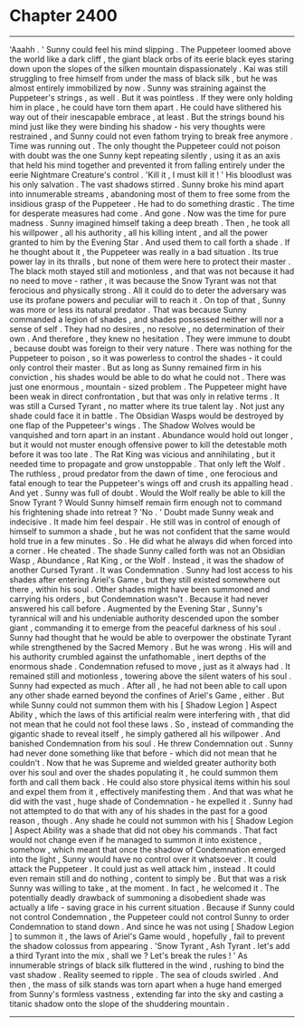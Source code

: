 
# Chapter 2400


---

'Aaahh . '
Sunny could feel his mind slipping .
The Puppeteer loomed above the world like a dark cliff , the giant black orbs of its eerie black eyes staring down upon the slopes of the silken mountain dispassionately .
Kai was still struggling to free himself from under the mass of black silk , but he was almost entirely immobilized by now . Sunny was straining against the Puppeteer's strings , as well . But it was pointless .
If they were only holding him in place , he could have torn them apart . He could have slithered his way out of their inescapable embrace , at least . But the strings bound his mind just like they were binding his shadow - his very thoughts were restrained , and Sunny could not even fathom trying to break free anymore . Time was running out .
The only thought the Puppeteer could not poison with doubt was the one Sunny kept repeating silently , using it as an axis that held his mind together and prevented it from falling entirely under the eerie Nightmare Creature's control .
'Kill it , I must kill it ! ' His bloodlust was his only salvation . The vast shadows stirred . Sunny broke his mind apart into innumerable streams , abandoning most of them to free some from the insidious grasp of the Puppeteer .
He had to do something drastic . The time for desperate measures had come . And gone .
Now was the time for pure madness . Sunny imagined himself taking a deep breath . Then , he took all his willpower , all his authority , all his killing intent , and all the power granted to him by the Evening Star . And used them to call forth a shade .
If he thought about it , the Puppeteer was really in a bad situation . Its true power lay in its thralls , but none of them were here to protect their master . The black moth stayed still and motionless , and that was not because it had no need to move - rather , it was because the Snow Tyrant was not that ferocious and physically strong . All it could do to deter the adversary was use its profane powers and peculiar will to reach it . On top of that , Sunny was more or less its natural predator .
That was because Sunny commanded a legion of shades , and shades possessed neither will nor a sense of self . They had no desires , no resolve , no determination of their own . And therefore , they knew no hesitation . They were immune to doubt , because doubt was foreign to their very nature . There was nothing for the Puppeteer to poison , so it was powerless to control the shades - it could only control their master . But as long as Sunny remained firm in his conviction , his shades would be able to do what he could not .
There was just one enormous , mountain - sized problem . The Puppeteer might have been weak in direct confrontation , but that was only in relative terms . It was still a Cursed Tyrant , no matter where its true talent lay .
Not just any shade could face it in battle . The Obsidian Wasps would be destroyed by one flap of the Puppeteer's wings . The Shadow Wolves would be vanquished and torn apart in an instant . Abundance would hold out longer , but it would not muster enough offensive power to kill the detestable moth before it was too late . The Rat King was vicious and annihilating , but it needed time to propagate and grow unstoppable . That only left the Wolf .
The ruthless , proud predator from the dawn of time , one ferocious and fatal enough to tear the Puppeteer's wings off and crush its appalling head . And yet . Sunny was full of doubt .
Would the Wolf really be able to kill the Snow Tyrant ? Would Sunny himself remain firm enough not to command his frightening shade into retreat ? 'No . '
Doubt made Sunny weak and indecisive . It made him feel despair . He still was in control of enough of himself to summon a shade , but he was not confident that the same would hold true in a few minutes . So . He did what he always did when forced into a corner . He cheated .
The shade Sunny called forth was not an Obsidian Wasp , Abundance , Rat King , or the Wolf . Instead , it was the shadow of another Cursed Tyrant . It was Condemnation .
Sunny had lost access to his shades after entering Ariel's Game , but they still existed somewhere out there , within his soul . Other shades might have been summoned and carrying his orders , but Condemnation wasn't . Because it had never answered his call before .
Augmented by the Evening Star , Sunny's tyrannical will and his undeniable authority descended upon the somber giant , commanding it to emerge from the peaceful darkness of his soul . Sunny had thought that he would be able to overpower the obstinate Tyrant while strengthened by the Sacred Memory .
But he was wrong .
His will and his authority crumbled against the unfathomable , inert depths of the enormous shade . Condemnation refused to move , just as it always had . It remained still and motionless , towering above the silent waters of his soul . Sunny had expected as much .
After all , he had not been able to call upon any other shade earned beyond the confines of Ariel's Game , either . But while Sunny could not summon them with his [ Shadow Legion ] Aspect Ability , which the laws of this artificial realm were interfering with , that did not mean that he could not fool these laws .
So , instead of commanding the gigantic shade to reveal itself , he simply gathered all his willpower . And banished Condemnation from his soul . He threw Condemnation out .
Sunny had never done something like that before - which did not mean that he couldn't . Now that he was Supreme and wielded greater authority both over his soul and over the shades populating it , he could summon them forth and call them back . He could also store physical items within his soul and expel them from it , effectively manifesting them . And that was what he did with the vast , huge shade of Condemnation - he expelled it .
Sunny had not attempted to do that with any of his shades in the past for a good reason , though . Any shade he could not summon with his [ Shadow Legion ] Aspect Ability was a shade that did not obey his commands . That fact would not change even if he managed to summon it into existence , somehow , which meant that once the shadow of Condemnation emerged into the light , Sunny would have no control over it whatsoever .
It could attack the Puppeteer . It could just as well attack him , instead . It could even remain still and do nothing , content to simply be . But that was a risk Sunny was willing to take , at the moment . In fact , he welcomed it .
The potentially deadly drawback of summoning a disobedient shade was actually a life - saving grace in his current situation . Because if Sunny could not control Condemnation , the Puppeteer could not control Sunny to order Condemnation to stand down . And since he was not using [ Shadow Legion ] to summon it , the laws of Ariel's Game would , hopefully , fail to prevent the shadow colossus from appearing .
'Snow Tyrant , Ash Tyrant . let's add a third Tyrant into the mix , shall we ? Let's break the rules ! '
As innumerable strings of black silk fluttered in the wind , rushing to bind the vast shadow . Reality seemed to ripple . The sea of clouds swirled . And then , the mass of silk stands was torn apart when a huge hand emerged from Sunny's formless vastness , extending far into the sky and casting a titanic shadow onto the slope of the shuddering mountain .

---

